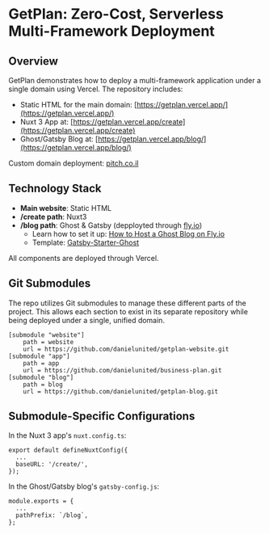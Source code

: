 # GetPlan: Zero-Cost, Serverless Multi-Framework Deployment

## Overview

GetPlan demonstrates how to deploy a multi-framework application under a single domain using Vercel. The repository includes:

- Static HTML for the main domain: [https://getplan.vercel.app/](https://getplan.vercel.app/)
- Nuxt 3 App at: [https://getplan.vercel.app/create](https://getplan.vercel.app/create)
- Ghost/Gatsby Blog at: [https://getplan.vercel.app/blog/](https://getplan.vercel.app/blog/)

Custom domain deployment: [pitch.co.il](https://pitch.co.il/)

## Technology Stack

- **Main website**: Static HTML
- **/create path**: Nuxt3
- **/blog path**: Ghost & Gatsby (depployted through [fly.io](https://fly.io/))
  - Learn how to set it up: [How to Host a Ghost Blog on Fly.io](https://blixtdev.com/how-to-host-a-ghost-blog-for-free-on-fly-io/)
  - Template: [Gatsby-Starter-Ghost](https://github.com/TryGhost/gatsby-starter-ghost)
  
All components are deployed through Vercel.

## Git Submodules

The repo utilizes Git submodules to manage these different parts of the project. This allows each section to exist in its separate repository while being deployed under a single, unified domain.

```git
[submodule "website"]
    path = website
    url = https://github.com/danielunited/getplan-website.git
[submodule "app"]
    path = app
    url = https://github.com/danielunited/business-plan.git
[submodule "blog"]
    path = blog
    url = https://github.com/danielunited/getplan-blog.git
```


## Submodule-Specific Configurations

In the Nuxt 3 app's `nuxt.config.ts`:

```
export default defineNuxtConfig({
  ...
  baseURL: '/create/',
});
```

In the Ghost/Gatsby blog's `gatsby-config.js`:

```
module.exports = {
  ...
  pathPrefix: `/blog`,
};
